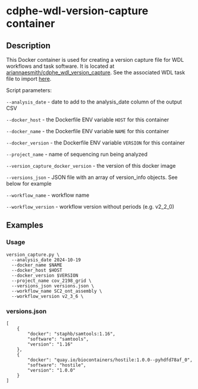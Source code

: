 # cdphe-wdl-version-capture container

## Description
This Docker container is used for creating a version capture file for WDL workflows and task software. It is located at [ariannaesmith/cdphe_wdl_version_capture](https://hub.docker.com/repository/docker/ariannaesmith/cdphe_wdl_version_capture/general). See the associated WDL task file to import [here](https://github.com/CDPHE-bioinformatics/CDPHE-H5-influenza/blob/main/src/wdls/version_capture_tasks.wdl).

Script parameters:

`--analysis_date` - date to add to the analysis_date column of the output CSV

`--docker_host` - the Dockerfile ENV variable `HOST` for this container

`--docker_name` - the Dockerfile ENV variable `NAME` for this container

`--docker_version` - the Dockerfile ENV variable `VERSION` for this container

`--project_name` - name of sequencing run being analyzed

`--version_capture_docker_version` - the version of this docker image

`--versions_json` - JSON file with an array of version_info objects. See below for example

`--workflow_name` - workflow name

`--workflow_version` - workflow version without periods (e.g. v2_2_0)


## Examples
### Usage
```
version_capture.py \
  --analysis_date 2024-10-19
  --docker_name $NAME
  --docker_host $HOST
  --docker_version $VERSION
  --project_name cov_2198_grid \
  --versions_json versions.json \
  --workflow_name SC2_ont_assembly \
  --workflow_version v2_3_6 \
```

### versions.json
```
[ 
    { 
        "docker": "staphb/samtools:1.16", 
        "software": "samtools", 
        "version": "1.16" 
    }, 
    { 
        "docker": "quay.io/biocontainers/hostile:1.0.0--pyhdfd78af_0", 
        "software": "hostile", 
        "version": "1.0.0" 
    }
]
```